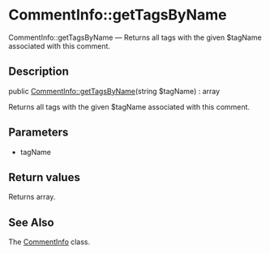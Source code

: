 CommentInfo::getTagsByName
================

CommentInfo::getTagsByName — Returns all tags with the given $tagName associated with this comment.

Description
---------------


public [CommentInfo::getTagsByName](https://github.com/lingtalfi/DocTools/blob/master/doc/api/DocTools/Info/CommentInfo/getTagsByName.md)(string $tagName) : array




Returns all tags with the given $tagName associated with this comment.




Parameters
--------------

- tagName
    

Return values
----------------

Returns array.









See Also
-----------

The [CommentInfo](https://github.com/lingtalfi/DocTools/blob/master/doc/api/DocTools/Info/CommentInfo.md) class.
